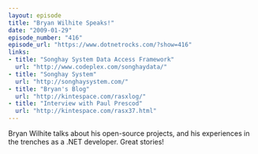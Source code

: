 ```yaml
---
layout: episode
title: "Bryan Wilhite Speaks!"
date: "2009-01-29"
episode_number: "416"
episode_url: "https://www.dotnetrocks.com/?show=416"
links:
- title: "Songhay System Data Access Framework"
  url: "http://www.codeplex.com/songhaydata/"
- title: "Songhay System"
  url: "http://songhaysystem.com/"
- title: "Bryan's Blog"
  url: "http://kintespace.com/rasxlog/"
- title: "Interview with Paul Prescod"
  url: "http://kintespace.com/rasx37.html"
---
```


Bryan Wilhite talks about his open-source projects, and his experiences in the trenches as a .NET developer. Great stories!
